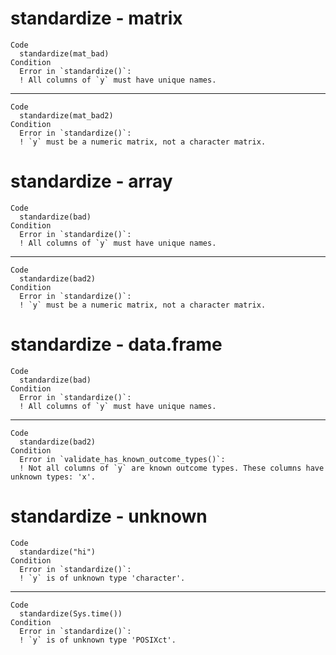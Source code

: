 # standardize - matrix

    Code
      standardize(mat_bad)
    Condition
      Error in `standardize()`:
      ! All columns of `y` must have unique names.

---

    Code
      standardize(mat_bad2)
    Condition
      Error in `standardize()`:
      ! `y` must be a numeric matrix, not a character matrix.

# standardize - array

    Code
      standardize(bad)
    Condition
      Error in `standardize()`:
      ! All columns of `y` must have unique names.

---

    Code
      standardize(bad2)
    Condition
      Error in `standardize()`:
      ! `y` must be a numeric matrix, not a character matrix.

# standardize - data.frame

    Code
      standardize(bad)
    Condition
      Error in `standardize()`:
      ! All columns of `y` must have unique names.

---

    Code
      standardize(bad2)
    Condition
      Error in `validate_has_known_outcome_types()`:
      ! Not all columns of `y` are known outcome types. These columns have unknown types: 'x'.

# standardize - unknown

    Code
      standardize("hi")
    Condition
      Error in `standardize()`:
      ! `y` is of unknown type 'character'.

---

    Code
      standardize(Sys.time())
    Condition
      Error in `standardize()`:
      ! `y` is of unknown type 'POSIXct'.

